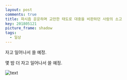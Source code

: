 ```yaml
---
layout: post
comments: true
title: 파시즘 운운하며 교만한 태도로 대중을 비판하던 사람의 소고
key: 201805121
picture_frame: shadow
tags:
  - 일상
---
```


자고 일어나서 쓸 예정.

<!--more-->

몇 밤 더 자고 일어나서 쓸 예정.

![text](https://raw.githubusercontent.com/q0115643/my_blog/master/assets/images/public-criticism/public-criticism.png)

